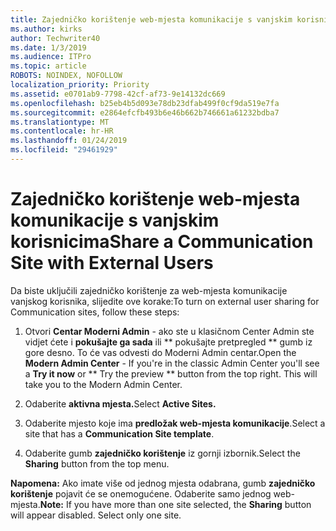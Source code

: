```yaml
---
title: Zajedničko korištenje web-mjesta komunikacije s vanjskim korisnicima
ms.author: kirks
author: Techwriter40
ms.date: 1/3/2019
ms.audience: ITPro
ms.topic: article
ROBOTS: NOINDEX, NOFOLLOW
localization_priority: Priority
ms.assetid: e0701ab9-7798-42cf-af73-9e14132dc669
ms.openlocfilehash: b25eb4b5d093e78db23dfab499f0cf9da519e7fa
ms.sourcegitcommit: e2864efcfb493b6e46b662b746661a61232bdba7
ms.translationtype: MT
ms.contentlocale: hr-HR
ms.lasthandoff: 01/24/2019
ms.locfileid: "29461929"
---
```

# <a name="share-a-communication-site-with-external-users"></a><span data-ttu-id="21421-102">Zajedničko korištenje web-mjesta komunikacije s vanjskim korisnicima</span><span class="sxs-lookup"><span data-stu-id="21421-102">Share a Communication Site with External Users</span></span>

<span data-ttu-id="21421-103">Da biste uključili zajedničko korištenje za web-mjesta komunikacije vanjskog korisnika, slijedite ove korake:</span><span class="sxs-lookup"><span data-stu-id="21421-103">To turn on external user sharing for Communication sites, follow these steps:</span></span> 
  
1. <span data-ttu-id="21421-p101">Otvori **Centar Moderni Admin** - ako ste u klasičnom Center Admin ste vidjet ćete i **pokušajte ga sada** ili \*\* pokušajte pretpregled \*\* gumb iz gore desno. To će vas odvesti do Moderni Admin centar.</span><span class="sxs-lookup"><span data-stu-id="21421-p101">Open the **Modern Admin Center** - If you're in the classic Admin Center you'll see a **Try it now** or \*\* Try the preview \*\* button from the top right. This will take you to the Modern Admin Center.</span></span> 
  
2. <span data-ttu-id="21421-106">Odaberite **aktivna mjesta.**</span><span class="sxs-lookup"><span data-stu-id="21421-106">Select **Active Sites.**</span></span>
  
3. <span data-ttu-id="21421-107">Odaberite mjesto koje ima **predložak web-mjesta komunikacije**.</span><span class="sxs-lookup"><span data-stu-id="21421-107">Select a site that has a **Communication Site template**.</span></span> 
  
4. <span data-ttu-id="21421-108">Odaberite gumb **zajedničko korištenje** iz gornji izbornik.</span><span class="sxs-lookup"><span data-stu-id="21421-108">Select the **Sharing** button from the top menu.</span></span> 
  
 <span data-ttu-id="21421-p102">**Napomena:** Ako imate više od jednog mjesta odabrana, gumb **zajedničko korištenje** pojavit će se onemogućene. Odaberite samo jednog web-mjesta.</span><span class="sxs-lookup"><span data-stu-id="21421-p102">**Note:** If you have more than one site selected, the **Sharing** button will appear disabled. Select only one site.</span></span> 
  

